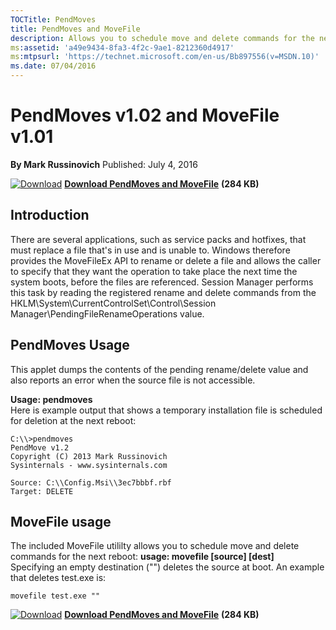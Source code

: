 ```yaml
--- 
TOCTitle: PendMoves
title: PendMoves and MoveFile
description: Allows you to schedule move and delete commands for the next reboot.
ms:assetid: 'a49e9434-8fa3-4f2c-9ae1-8212360d4917'
ms:mtpsurl: 'https://technet.microsoft.com/en-us/Bb897556(v=MSDN.10)'
ms.date: 07/04/2016
---
```

PendMoves v1.02 and MoveFile v1.01
================================= 

**By Mark Russinovich**
Published: July 4, 2016

[![Download](/media/landing/sysinternals/Download_sm.png)](https://download.sysinternals.com/files/PendMoves.zip) [**Download PendMoves and MoveFile**](https://download.sysinternals.com/files/PendMoves.zip) **(284 KB)**


## Introduction
There are several applications, such as service packs and hotfixes, that must replace a file that's in use and is unable to. Windows therefore provides the MoveFileEx API to rename or  delete a file and allows the caller to specify that they want the operation to take place the next time the system boots, before the files are referenced. Session Manager performs this task by reading the registered rename and delete commands from  the HKLM\\System\\CurrentControlSet\\Control\\Session Manager\\PendingFileRenameOperations value. 

## PendMoves Usage 
This applet dumps the contents of the pending rename/delete value  and also reports an error when the source file is not accessible. 

**Usage: pendmoves**  
Here is example output that shows a temporary installation file is scheduled for deletion at the next reboot:

```Shell
C:\\>pendmoves 
PendMove v1.2 
Copyright (C) 2013 Mark Russinovich 
Sysinternals - www.sysinternals.com  

Source: C:\\Config.Msi\\3ec7bbbf.rbf 
Target: DELETE 
``` 

## MoveFile usage 
The included MoveFile utililty allows you to schedule move and  delete commands for the next reboot:
**usage: movefile [source] [dest]**  
Specifying an empty destination  ("") deletes the source at boot. An example that deletes test.exe is: 

```Shell
movefile test.exe ""  
```

[![Download](/media/landing/sysinternals/Download_sm.png)](https://download.sysinternals.com/files/PendMoves.zip) [**Download PendMoves and MoveFile**](https://download.sysinternals.com/files/PendMoves.zip) **(284 KB)**
